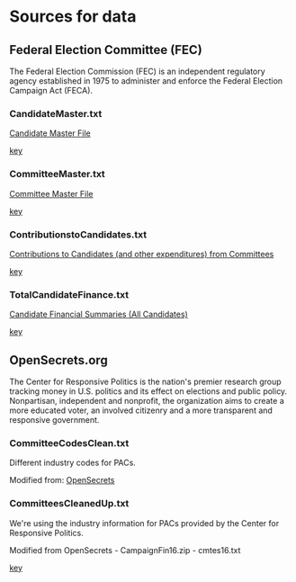 # Sources for data #

## Federal Election Committee (FEC) ##

The Federal Election Commission (FEC) is an independent regulatory agency established in 1975 to administer and enforce the Federal Election Campaign Act (FECA).

### CandidateMaster.txt ###

[Candidate Master File](http://www.fec.gov/finance/disclosure/ftpdet.shtml)

[key](http://www.fec.gov/finance/disclosure/metadata/DataDictionaryCandidateMaster.shtml)

### CommitteeMaster.txt ###

[Committee Master File](http://www.fec.gov/finance/disclosure/ftpdet.shtml)

[key](http://www.fec.gov/finance/disclosure/metadata/DataDictionaryCommitteeMaster.shtml)

### ContributionstoCandidates.txt ###

[Contributions to Candidates (and other expenditures) from Committees](http://www.fec.gov/finance/disclosure/ftpdet.shtml)

[key](http://www.fec.gov/finance/disclosure/metadata/DataDictionaryContributionstoCandidates.shtml)

### TotalCandidateFinance.txt ###

[Candidate Financial Summaries (All Candidates)](http://www.fec.gov/finance/disclosure/ftpsum.shtml)

[key](http://www.fec.gov/finance/disclosure/metadata/DataDictionaryWEBALL.shtml)

## OpenSecrets.org ##

The Center for Responsive Politics is the nation's premier research group tracking money in U.S. politics and its effect on elections and public policy. Nonpartisan, independent and nonprofit, the organization aims to create a more educated voter, an involved citizenry and a more transparent and responsive government.

### CommitteeCodesClean.txt ###

Different industry codes for PACs.

Modified from: [OpenSecrets](http://www.opensecrets.org/downloads/crp/CRP_Categories.txt)

### CommitteesCleanedUp.txt ###

We're using the industry information for PACs provided by the Center for Responsive Politics.

Modified from OpenSecrets - CampaignFin16.zip - cmtes16.txt

[key](http://www.opensecrets.org/resources/datadictionary/Data%20Dictionary%20for%20Cmtes.htm)